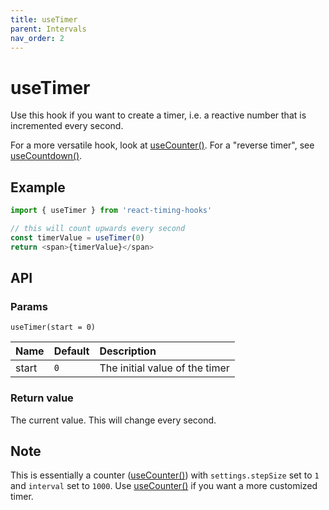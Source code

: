 ```yaml
---
title: useTimer
parent: Intervals
nav_order: 2
---
```


# useTimer

Use this hook if you want to create a timer, i.e. a reactive number that is incremented every second.

For a more versatile hook, look at [useCounter()](/react-timing-hooks/intervals-api/useCounter.html).
For a "reverse timer", see [useCountdown()](/react-timing-hooks/intervals-api/useCountdown.html).

## Example

```javascript
import { useTimer } from 'react-timing-hooks'

// this will count upwards every second
const timerValue = useTimer(0)
return <span>{timerValue}</span>
```

## API

### Params

`useTimer(start = 0)`

| Name     | Default | Description                                    |
|:---------|:--------|:-----------------------------------------------|
| start    | `0`     | The initial value of the timer                 |


### Return value

The current value. This will change every second.

## Note

This is essentially a counter ([useCounter()](/react-timing-hooks/intervals-api/useCounter.html)) with `settings.stepSize` set to `1` and `interval` set to `1000`.
Use [useCounter()](/react-timing-hooks/intervals-api/useCounter.html) if you want a more customized timer.
